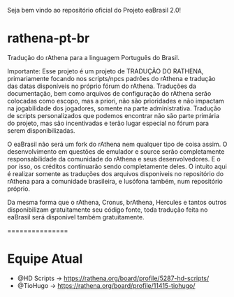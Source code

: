 Seja bem vindo ao repositório oficial do Projeto eaBrasil 2.0!

# rathena-pt-br
Tradução do rAthena para a linguagem Português do Brasil.

Importante: Esse projeto é um projeto de TRADUÇÃO DO RATHENA, primariamente focando nos scripts/npcs padrões do rAthena e tradução das datas disponíveis no próprio fórum do rAthena.
Traduções da documentação, bem como arquivos de configuração do rAthena serão colocadas como escopo, mas a priori, não são prioridades e não impactam na jogabilidade dos jogadores, somente na parte administrativa.
Tradução de scripts personalizados que podemos encontrar não são parte primária do projeto, mas são incentivadas e terão lugar especial no fórum para serem disponibilizadas.

O eaBrasil não será um fork do rAthena nem qualquer tipo de coisa assim.
O desenvolvimento em questões de emulador e source serão completamente responsabilidade da comunidade do rAthena e seus desenvolvedores.
E o por isso, os créditos continuarão sendo completamente deles. O intuito aqui é realizar somente as traduções dos arquivos disponiveis no repositório do rAthena para a comunidade brasileira, e lusófona também, num repositório próprio.

Da mesma forma que o rAthena, Cronus, brAthena, Hercules e tantos outros disponibilizam gratuitamente seu código fonte, toda tradução feita no eaBrasil será disponível também gratuitamente.

===============

# Equipe Atual

* @HD Scripts -> https://rathena.org/board/profile/5287-hd-scripts/
* @TioHugo -> https://rathena.org/board/profile/11415-tiohugo/

